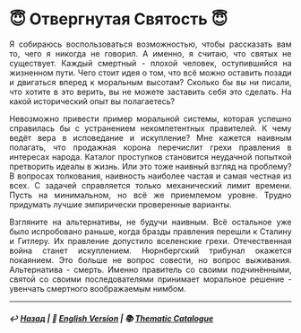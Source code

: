 # 😇 Отвергнутая Святость 😇

<p align="justify">Я собираюсь воспользоваться возможностью, чтобы рассказать вам то, чего я никогда не говорил. А именно, я считаю, что святых не существует. Каждый смертный - плохой человек, оступившийся на жизненном пути. Чего стоит идея о том, что всё можно оставить позади и двигаться вперед к моральным высотам? Сколько бы вы ни писали, что хотите в это верить, вы не можете заставить себя это сделать. На какой исторический опыт вы полагаетесь?</p>

<p align="justify">Невозможно привести пример моральной системы, которая успешно справилась бы с устранением некомпетентных правителей. К чему ведёт вера в исповедание и искупление? Мне кажется наивным полагать, что продажная корона перечислит грехи правления в интересах народа. Каталог проступков становится неудачной попыткой претворить идеалы в жизнь. Или это тоже наивный взгляд на проблему? В вопросах толкования, наивность наиболее частая и самая честная из всех. С задачей справляется только механический лимит времени. Пусть на минимальном, но всё же приемлемом уровне. Трудно придумать лучшие эмпирически проверенные варианты.</p>

<p align="justify">Взгляните на альтернативы, не будучи наивным. Всё остальное уже было испробовано раньше, когда бразды правления перешли к Сталину и Гитлеру. Их правление допустило вселенские грехи. Отечественная война станет искуплением. Нюрнбергский трибунал окажется покаянием. Это больше не вопрос совести, но вопрос выживания. Альтернатива - смерть. Именно правитель со своими подчинёнными, святой со своими последователями принимает моральное решение - увенчать смертного воображаемым нимбом.</p>

***

##### ↩️ [Назад](index-2.md) | 🗽 [English Version](holiness.md) | 📚 [Thematic Catalogue](index_2t.md)

